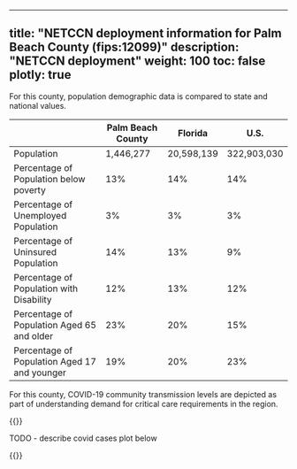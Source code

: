 
---
title: "NETCCN deployment information for Palm Beach County (fips:12099)"
description: "NETCCN deployment"
weight: 100
toc: false
plotly: true
---

For this county, population demographic data is compared to state and national values.

| | Palm Beach County | Florida | U.S. |
| ----------- | ----------- | ----------- | -------- |
| Population | 1,446,277 | 20,598,139 | 322,903,030 |
| Percentage of Population below poverty | 13% | 14% | 14% |
| Percentage of Unemployed Population | 3% | 3% | 3% |
| Percentage of Uninsured Population | 14% | 13% | 9% |
| Percentage of Population with Disability | 12% | 13% | 12% |
| Percentage of Population Aged 65 and older | 23% | 20% | 15% |
| Percentage of Population Aged 17 and younger | 19% | 20% | 23% |

  

For this county, COVID-19 community transmission levels are depicted as part of understanding demand for critical care requirements in the region.

{{<plotly json="netccn/12099/covid_transmission.plotly.json" height="400px">}}


TODO - describe covid cases plot below

  {{<plotly json="netccn/12099/covid_cases.plotly.json" height="400px">}}
